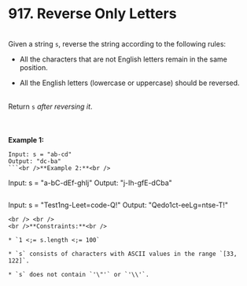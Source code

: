 # 917. Reverse Only Letters

<br />Given a string `s`, reverse the string according to the following rules:<br />

* All the characters that are not English letters remain in the same position.

* All the English letters (lowercase or uppercase) should be reversed.


<br />Return `s`<em> after reversing it</em>.<br />
<br /> <br />
<br />**Example 1:**<br />
```
Input: s = "ab-cd"
Output: "dc-ba"
```<br />**Example 2:**<br />
```
Input: s = "a-bC-dEf-ghIj"
Output: "j-Ih-gfE-dCba"
```<br />**Example 3:**<br />
```
Input: s = "Test1ng-Leet=code-Q!"
Output: "Qedo1ct-eeLg=ntse-T!"
```
<br /> <br />
<br />**Constraints:**<br />

* `1 <;= s.length <;= 100`

* `s` consists of characters with ASCII values in the range `[33, 122]`.

* `s` does not contain `'\"'` or `'\\'`.